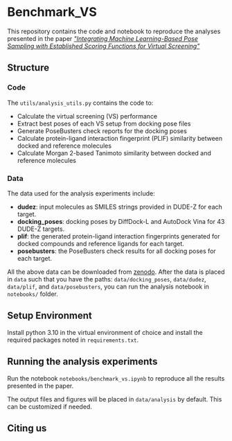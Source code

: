 # Benchmark_VS
This repository contains the code and notebook to reproduce the analyses presented in the paper [*"Integrating Machine Learning-Based Pose Sampling with Established Scoring Functions for Virtual Screening"*]()

## Structure
### Code

The `utils/analysis_utils.py` contains the code to:
- Calculate the virtual screening (VS) performance
- Extract best poses of each VS setup from docking pose files
- Generate PoseBusters check reports for the docking poses
- Calculate protein-ligand interaction fingerprint (PLIF) similarity between docked and reference molecules
- Calculate Morgan 2-based Tanimoto similarity between docked and reference molecules

### Data

The data used for the analysis experiments include:

- **dudez**: input molecules as SMILES strings provided in DUDE-Z for each target.
- **docking_poses**: docking poses by DiffDock-L and AutoDock Vina for 43 DUDE-Z targets.
- **plif**: the generated protein-ligand interaction fingerprints generated for docked compounds and reference ligands for each target.
- **posebusters**: the PoseBusters check results for all docking poses for each target.

All the above data can be downloaded from [zenodo](https://zenodo.org/records/14905986). After the data is placed in `data` such that you have the paths: `data/docking_poses`, `data/dudez`, `data/plif`, and `data/posebusters`, you can run the analysis notebook in `notebooks/` folder.

## Setup Environment

Install python 3.10 in the virtual environment of choice and install the required packages noted in `requirements.txt`.

## Running the analysis experiments

Run the notebook `notebooks/benchmark_vs.ipynb` to reproduce all the results presented in the paper.

The output files and figures will be placed in `data/analysis` by default. This can be customized if needed.

## Citing us







